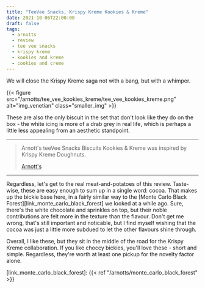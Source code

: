 ```yaml
---
title: "TeeVee Snacks, Krispy Kreme Kookies & Kreme"
date: 2021-10-06T22:00:00
draft: false
tags:
  - arnotts
  - review
  - tee vee snacks
  - krispy kreme
  - kookies and kreme
  - cookies and creme
---
```


We will close the Krispy Kreme saga not with a bang, but with a whimper.

<!--more-->

{{< figure src="/arnotts/tee_vee_kookies_kreme/tee_vee_kookies_kreme.png" alt="img_venetian" class="smaller_img" >}}

These are also the only biscuit in the set that don't look like they do on the box - the white icing is more of a drab grey in real life, which is perhaps a little less appealing from an aesthetic standpoint.

---

> Arnott's teeVee Snacks Biscuits Kookies & Kreme was inspired by Krispy Kreme Doughnuts.
>
> [Arnott's][link_tee_vee_kookies_kreme]

---

Regardless, let's get to the real meat-and-potatoes of this review. Taste-wise, these are easy enough to sum up in a single word: cocoa. That makes up the bickie base here, in a fairly similar way to the [Monte Carlo Black Forest][link_monte_carlo_black_forest] we looked at a while ago. Sure, there's the white chocolate and sprinkles on top, but their noble contributions are felt more in the texture than the flavour. Don't get me wrong, that's still important and noticable, but I find myself wishing that the cocoa was just a little more subdued to let the other flavours shine through.

Overall, I like these, but they sit in the middle of the road for the Krispy Kreme collaboration. If you like choccy bickies, you'll love these - short and simple. Regardless, they're worth at least one pickup for the novelty factor alone.



[link_tee_vee_kookies_kreme]: https://www.arnotts.com/products/chocolate-biscuits/teevee-snacks/chocolate-biscuits-teevee-snacks-arnotts-x-krispy-kreme-kookies-and-kreme
[link_monte_carlo_black_forest]: {{< ref "/arnotts/monte_carlo_black_forest" >}}
